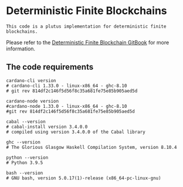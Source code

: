 # Deterministic Finite Blockchains

```
This code is a plutus implementation for deterministic finite blockchains.
```

Please refer to the [Deterministic Finite Blockchain GitBook](https://ancientkraken.gitbook.io/deterministic-finite-blockchains/) for more information.

## The code requirements

```
cardano-cli version
# cardano-cli 1.33.0 - linux-x86_64 - ghc-8.10
# git rev 814df2c146f5d56f8c35a681fe75e85b905aed5d

cardano-node version
#cardano-node 1.33.0 - linux-x86_64 - ghc-8.10
#git rev 814df2c146f5d56f8c35a681fe75e85b905aed5d

cabal --version
# cabal-install version 3.4.0.0
# compiled using version 3.4.0.0 of the Cabal library

ghc --version
# The Glorious Glasgow Haskell Compilation System, version 8.10.4

python --version
# Python 3.9.5

bash --version
# GNU bash, version 5.0.17(1)-release (x86_64-pc-linux-gnu)
```

